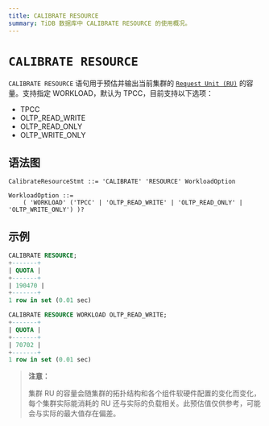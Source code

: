 ```yaml
---
title: CALIBRATE RESOURCE
summary: TiDB 数据库中 CALIBRATE RESOURCE 的使用概况。
---
```


# `CALIBRATE RESOURCE`

`CALIBRATE RESOURCE` 语句用于预估并输出当前集群的 [`Request Unit (RU)`](/tidb-resource-control.md#什么是-request-unit-ru) 的容量。支持指定 WORKLOAD，默认为 TPCC，目前支持以下选项：

- TPCC
- OLTP_READ_WRITE
- OLTP_READ_ONLY
- OLTP_WRITE_ONLY

## 语法图

```ebnf+diagram
CalibrateResourceStmt ::= 'CALIBRATE' 'RESOURCE' WorkloadOption

WorkloadOption ::=
    ( 'WORKLOAD' ('TPCC' | 'OLTP_READ_WRITE' | 'OLTP_READ_ONLY' | 'OLTP_WRITE_ONLY') )?
``` 

## 示例

```sql
CALIBRATE RESOURCE;
+-------+
| QUOTA |
+-------+
| 190470 |
+-------+
1 row in set (0.01 sec)

```

```sql
CALIBRATE RESOURCE WORKLOAD OLTP_READ_WRITE;
+-------+
| QUOTA |
+-------+
| 70702 |
+-------+
1 row in set (0.01 sec)
```

> **注意：**
>
> 集群 RU 的容量会随集群的拓扑结构和各个组件软硬件配置的变化而变化，每个集群实际能消耗的 RU 还与实际的负载相关。此预估值仅供参考，可能会与实际的最大值存在偏差。
